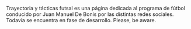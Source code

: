 Trayectoria y tácticas futsal es una página dedicada al programa de fútbol conducido por Juan Manuel De Bonis por las distintas redes sociales. Todavía se encuentra en fase de desarrollo. Please, be aware.
